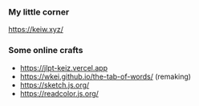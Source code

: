 ### My little corner

https://keiw.xyz/


### Some online crafts

- https://jlpt-keiz.vercel.app
- https://wkei.github.io/the-tab-of-words/ (remaking)
- https://sketch.js.org/
- https://readcolor.js.org/
